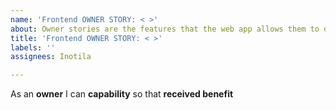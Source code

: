 ```yaml
---
name: 'Frontend OWNER STORY: < >'
about: Owner stories are the features that the web app allows them to do
title: 'Frontend OWNER STORY: < >'
labels: ''
assignees: Inotila

---
```


As an **owner** I can **capability** so that **received benefit**
